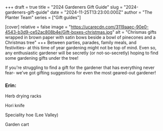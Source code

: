 +++
draft = true
title = "2024 Gardeners Gift Guide"
slug = "2024-gardeners-gift-guide"
date = "2024-11-25T13:23:00.000Z"
author = "The Planter Team"
series = ["Gift guides"]

[cover]
relative = false
image = "https://ucarecdn.com/3119aaec-90e0-4543-b3d9-ce52ac808b4e/Gift-boxes-christmas.jpg"
alt = "Chrismas gifts wrapped in brown paper with satin bows beside a bowl of pinecones and a Christmas tree"
+++
Between parties, parades, family meals, and festivities- at this time of year gardening might not be top of mind. Even so, any enthusiastic gardener will be secretly (or not-so-secretly) hoping to find some gardening gifts under the tree! 

If you're struggling to find a gift for the gardener that has everything never fear- we’ve got gifting suggestions for even the most geared-out gardener!

### Erin:

Herb drying racks

Hori knife

Speciality hoe (Lee Valley)

Garden cart
